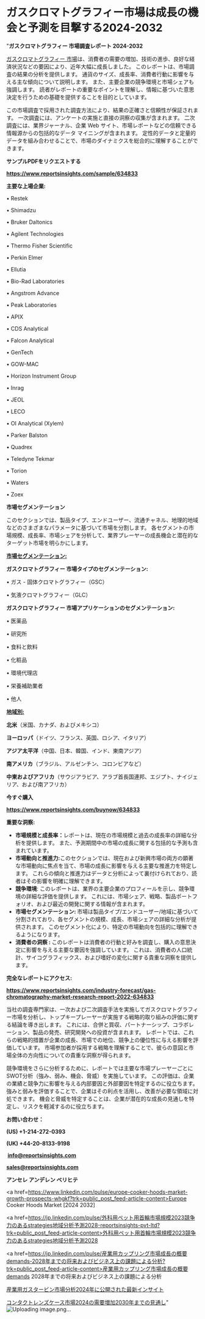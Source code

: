 # ガスクロマトグラフィー市場は成長の機会と予測を目撃する2024-2032

"<strong>ガスクロマトグラフィー 市場調査レポート 2024-2032</strong>

<a href=https://www.reportsinsights.com/sample/634833>ガスクロマトグラフィー 市場</a>は、消費者の需要の増加、技術の進歩、良好な経済状況などの要因により、近年大幅に成長しました。 このレポートは、市場調査の結果の分析を提供します。 通貨のサイズ、成長率、消費者行動に影響を与える主な傾向について説明します。 また、主要企業の競争環境と市場シェアも強調します。 読者がレポートの重要なポイントを理解し、情報に基づいた意思決定を行うための基礎を提供することを目的としています。

この市場調査で採用された調査方法により、結果の正確さと信頼性が保証されます。 一次調査には、アンケートの実施と直接の洞察の収集が含まれます。 二次調査には、業界ジャーナル、企業 Web サイト、市場レポートなどの信頼できる情報源からの包括的なデータ マイニングが含まれます。 定性的データと定量的データを組み合わせることで、市場のダイナミクスを総合的に理解することができます。

<strong><b>サンプルPDFをリクエストする</b></strong>

<a href=https://www.reportsinsights.com/sample/634833><strong><u>https://www.reportsinsights.com/sample/634833</u></strong></a>

<strong>主要な上場企業:</strong>

• Restek

• Shimadzu

• Bruker Daltonics

• Agilent Technologies

• Thermo Fisher Scientific

• Perkin Elmer

• Ellutia

• Bio-Rad Laboratories

• Angstrom Advance

• Peak Laboratories

• APIX

• CDS Analytical

• Falcon Analytical

• GenTech

• GOW-MAC

• Horizon Instrument Group

• Inrag

• JEOL

• LECO

• OI Analytical (Xylem)

• Parker Balston

• Quadrex

• Teledyne Tekmar

• Torion

• Waters

• Zoex

<strong>市場セグメンテーション</strong>

このセクションでは、製品タイプ、エンドユーザー、流通チャネル、地理的地域などのさまざまなパラメータに基づいて市場を分割します。 各セグメントの市場規模、成長率、市場シェアを分析して、業界プレーヤーの成長機会と潜在的なターゲット市場を明らかにします。

<strong><u>市場セグメンテーション</u></strong><strong><u>:</u></strong>

<strong>ガスクロマトグラフィー 市場タイプのセグメンテーション:</strong>

• ガス - 固体クロマトグラフィー（GSC）

• 気液クロマトグラフィー（GLC）

<strong>ガスクロマトグラフィー 市場アプリケーションのセグメンテーション:</strong>

• 医薬品

• 研究所

• 食料と飲料

• 化粧品

• 環境代理店

• 栄養補助業者

• 他人

<strong><u>地域別</u></strong><strong><u>:</u></strong>

<strong>北米</strong>（米国、カナダ、およびメキシコ）

<strong>ヨーロッパ</strong>（ドイツ、フランス、英国、ロシア、イタリア）

<strong>アジア太平洋</strong>（中国、日本、韓国、インド、東南アジア）

<strong>南アメリカ</strong>（ブラジル、アルゼンチン、コロンビアなど）

<strong>中東およびアフリカ</strong>（サウジアラビア、アラブ首長国連邦、エジプト、ナイジェリア、および南アフリカ）

<strong>今すぐ購入</strong>

<a href=https://www.reportsinsights.com/buynow/634833><strong><u>https://www.reportsinsights.com/buynow/634833</u></strong></a>

<strong>重要な洞察:</strong>
<ul>
  <li><strong>市場規模と成長率：</strong>レポートは、現在の市場規模と過去の成長率の詳細な分析を提供します。 また、予測期間中の市場の成長に関する包括的な予測も含まれています。</li>
  <li><strong>市場動向と推進力:</strong>このセクションでは、現在および新興市場の両方の顕著な市場動向に焦点を当て、市場の成長に影響を与える主要な推進力を特定します。 これらの傾向と推進力はデータと分析によって裏付けられており、読者はその影響を明確に理解できます。</li>
  <li><strong>競争環境</strong>: このレポートは、業界の主要企業のプロフィールを示し、競争環境の詳細な評価を提供します。 これには、市場シェア、戦略、製品ポートフォリオ、および最近の開発に関する情報が含まれます。</li>
  <li><strong>市場セグメンテーション: </strong>市場は製品タイプ/エンドユーザー/地域に基づいて分割されており、各セグメントの規模、成長、市場シェアの詳細な分析が提供されます。 このセグメント化により、特定の市場動向を包括的に理解できるようになります。</li>
  <li><strong>消費者の洞察 : </strong>このレポートは消費者の行動と好みを調査し、購入の意思決定に影響を与える主要な要因を強調しています。 これは、消費者の人口統計、サイコグラフィックス、および嗜好の変化に関する貴重な洞察を提供します。</li>
</ul>
<strong>完全なレポートにアクセス:</strong>

<a href=https://www.reportsinsights.com/industry-forecast/gas-chromatography-market-research-report-2022-634833><strong><u><b>https://www.reportsinsights.com/industry-forecast/gas-chromatography-market-research-report-2022-634833</b></u></strong></a>

当社の調査専門家は、一次および二次調査手法を実施してガスクロマトグラフィー市場を分析し、トップキープレーヤーが実施する戦略的取り組みの評価に関する結論を導き出します。 これには、合併と買収、パートナーシップ、コラボレーション、製品の発売、研究開発への投資が含まれます。 レポートでは、これらの戦略的措置が企業の成長、市場での地位、競争上の優位性に与える影響を評価しています。 市場参加者が採用する戦略を理解することで、彼らの意図と市場全体の方向性についての貴重な洞察が得られます。

競争環境をさらに分析するために、レポートでは主要な市場プレーヤーごとにSWOT分析（強み、弱み、機会、脅威）を実施しています。 この評価は、企業の業績と競争力に影響を与える内部要因と外部要因を特定するのに役立ちます。 強みと弱みを評価することで、企業はその利点を活用し、改善が必要な領域に対処できます。 機会と脅威を特定することは、企業が潜在的な成長の見通しを特定し、リスクを軽減するのに役立ちます。

<strong>お問い合わせ：</strong>

<strong>(US) +1-214-272-0393</strong>

<strong>(UK) +44-20-8133-9198</strong>

<strong> </strong><a href=info@reportsinsights.com><strong><u>info@reportsinsights.com</u></strong></a>

<a href=sales@reportsinsights.com><strong><u>sales@reportsinsights.com</u></strong></a>

<strong>アンセレ アンデレン ベリヒテ</strong>

<a href=https://www.linkedin.com/pulse/europe-cooker-hoods-market-growth-prospects-whgkf?trk=public_post_feed-article-content>Europe Cooker Hoods Market [2024 2032]</a>

<a href=https://jp.linkedin.com/pulse/外科用ペット用首輪市場規模2023競争力のあるstrategies地域分析予測2028-reportsinsights-pvt-ltd?trk=public_post_feed-article-content>外科用ペット用首輪市場規模2023競争力のあるstrategies地域分析予測2028</a>

<a href=https://jp.linkedin.com/pulse/産業用カップリング市場成長の概要demands-2028年までの将来およびビジネス上の課題による分析?trk=public_post_feed-article-content>産業用カップリング市場成長の概要demands 2028年までの将来およびビジネス上の課題による分析</a>

<a href=https://www.linkedin.com/pulse/産業用ガスタービン市場分析2024年に公開された最新インサイト-healthscope-news-245/>産業用ガスタービン市場分析2024年に公開された最新インサイト</a>

<a href=https://www.linkedin.com/pulse/コンタクトレンズケース市場2024の需要増加2030年までの見通し-infopulse-daily-360-qiv7e/>コンタクトレンズケース市場2024の需要増加2030年までの見通し</a>"
![Uploading image.png…]()
